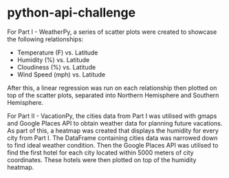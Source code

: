 # python-api-challenge

For Part I - WeatherPy, a series of scatter plots were created to showcase the following relationships:
* Temperature (F) vs. Latitude
* Humidity (%) vs. Latitude
* Cloudiness (%) vs. Latitude
* Wind Speed (mph) vs. Latitude

After this, a linear regression was run on each relationship then plotted on top of the scatter plots, separated into Northern Hemisphere and Southern Hemisphere.

For Part II - VacationPy, the cities data from Part I was utilised with gmaps and Google Places API to obtain weather data for planning future vacations.
As part of this, a heatmap was created that displays the humidity for every city from Part I.
The DataFrame containing cities data was narrowed down to find ideal weather condition. Then the Google Places API was utilised to find the first hotel for each city located within 5000 meters of city coordinates.
These hotels were then plotted on top of the humidity heatmap.
